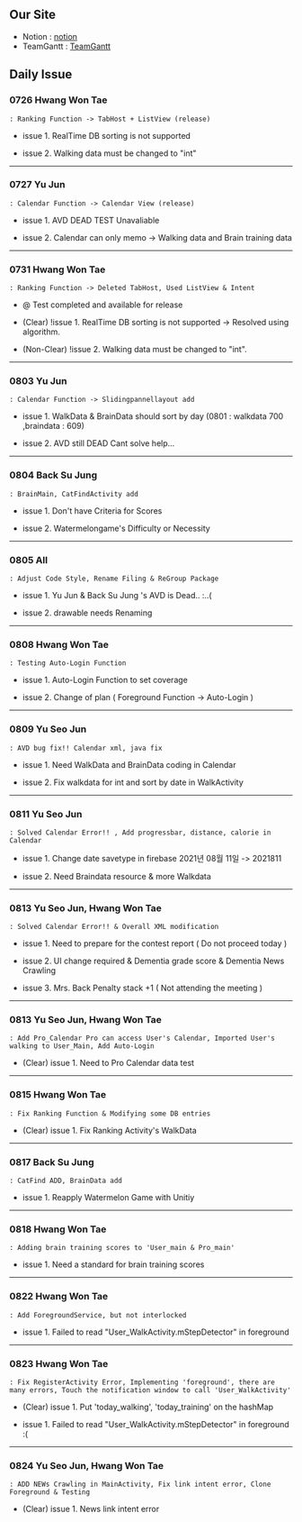 ## Our Site
- Notion : [notion](https://www.notion.so/8bed43b5c040436db8bc28af704163f0?v=74646b09f6ff4957b3e0c7c62024d928)
- TeamGantt : [TeamGantt](https://prod.teamgantt.com/gantt/schedule/?ids=2616664#&ids=2616664&user=&custom=&company=&hide_completed=false&date_filter=&color_filter=)

## Daily Issue
### 0726 Hwang Won Tae
    : Ranking Function -> TabHost + ListView (release)

- issue 1. RealTime DB sorting is not supported

- issue 2. Walking data must be changed to "int"

---

### 0727 Yu Jun
    : Calendar Function -> Calendar View (release)

- issue 1. AVD DEAD TEST Unavaliable

- issue 2. Calendar can only memo -> Walking data and Brain training data

---

### 0731 Hwang Won Tae
    : Ranking Function -> Deleted TabHost, Used ListView & Intent

- @ Test completed and available for release

- (Clear) !issue 1. RealTime DB sorting is not supported -> Resolved using algorithm.

- (Non-Clear) !issue 2. Walking data must be changed to "int".

---

### 0803 Yu Jun
    : Calendar Function -> Slidingpannellayout add

- issue 1. WalkData & BrainData should sort by day (0801 : walkdata 700 ,braindata : 609)

- issue 2. AVD still DEAD Cant solve help...

---

### 0804 Back Su Jung
    : BrainMain, CatFindActivity add

- issue 1. Don't have Criteria for Scores

- issue 2. Watermelongame's Difficulty or Necessity

---

### 0805 All
    : Adjust Code Style, Rename Filing & ReGroup Package

- issue 1. Yu Jun & Back Su Jung 's AVD is Dead.. :..(

- issue 2. drawable needs Renaming

---

### 0808 Hwang Won Tae
    : Testing Auto-Login Function

- issue 1. Auto-Login Function to set coverage

- issue 2. Change of plan ( Foreground Function -> Auto-Login )

---

### 0809 Yu Seo Jun
    : AVD bug fix!! Calendar xml, java fix

- issue 1. Need WalkData and BrainData coding in Calendar

- issue 2. Fix walkdata for int and sort by date in WalkActivity

---

### 0811 Yu Seo Jun
    : Solved Calendar Error!! , Add progressbar, distance, calorie in Calendar

- issue 1. Change date savetype in firebase 2021년 08월 11일 -> 2021811

- issue 2. Need Braindata resource & more Walkdata 

---

### 0813 Yu Seo Jun, Hwang Won Tae
    : Solved Calendar Error!! & Overall XML modification

- issue 1. Need to prepare for the contest report ( Do not proceed today )

- issue 2. UI change required & Dementia grade score & Dementia News Crawling

- issue 3. Mrs. Back Penalty stack +1 ( Not attending the meeting )

---

### 0813 Yu Seo Jun, Hwang Won Tae
    : Add Pro_Calendar Pro can access User's Calendar, Imported User's walking to User_Main, Add Auto-Login

- (Clear) issue 1. Need to Pro Calendar data test

---

### 0815 Hwang Won Tae
    : Fix Ranking Function & Modifying some DB entries

- (Clear) issue 1. Fix Ranking Activity's WalkData

---

### 0817 Back Su Jung
    : CatFind ADD, BrainData add

- issue 1. Reapply Watermelon Game with Unitiy

---

### 0818 Hwang Won Tae
    : Adding brain training scores to 'User_main & Pro_main'

- issue 1. Need a standard for brain training scores

---

### 0822 Hwang Won Tae
    : Add ForegroundService, but not interlocked

- issue 1. Failed to read "User_WalkActivity.mStepDetector" in foreground

---

### 0823 Hwang Won Tae
    : Fix RegisterActivity Error, Implementing 'foreground', there are many errors, Touch the notification window to call 'User_WalkActivity'

- (Clear) issue 1. Put 'today_walking', 'today_training' on the hashMap

- issue 1. Failed to read "User_WalkActivity.mStepDetector" in foreground :(

---

### 0824 Yu Seo Jun, Hwang Won Tae
    : ADD NEWs Crawling in MainActivity, Fix link intent error, Clone Foreground & Testing

- (Clear) issue 1. News link intent error